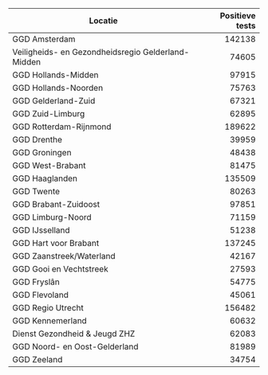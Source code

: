 | Locatie | Positieve tests |
|---------|----------------:|
| GGD Amsterdam                            | 142138 |
| Veiligheids- en Gezondheidsregio Gelderland-Midden | 74605 |
| GGD Hollands-Midden                      | 97915 |
| GGD Hollands-Noorden                     | 75763 |
| GGD Gelderland-Zuid                      | 67321 |
| GGD Zuid-Limburg                         | 62895 |
| GGD Rotterdam-Rijnmond                   | 189622 |
| GGD Drenthe                              | 39959 |
| GGD Groningen                            | 48438 |
| GGD West-Brabant                         | 81475 |
| GGD Haaglanden                           | 135509 |
| GGD Twente                               | 80263 |
| GGD Brabant-Zuidoost                     | 97851 |
| GGD Limburg-Noord                        | 71159 |
| GGD IJsselland                           | 51238 |
| GGD Hart voor Brabant                    | 137245 |
| GGD Zaanstreek/Waterland                 | 42167 |
| GGD Gooi en Vechtstreek                  | 27593 |
| GGD Fryslân                              | 54775 |
| GGD Flevoland                            | 45061 |
| GGD Regio Utrecht                        | 156482 |
| GGD Kennemerland                         | 60632 |
| Dienst Gezondheid & Jeugd ZHZ            | 62083 |
| GGD Noord- en Oost-Gelderland            | 81989 |
| GGD Zeeland                              | 34754 |
